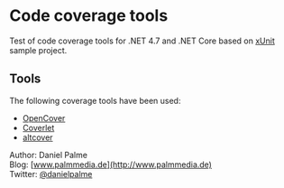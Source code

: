 # Code coverage tools

Test of code coverage tools for .NET 4.7 and .NET Core based on [xUnit](https://xunit.github.io/) sample project.

## Tools
The following coverage tools have been used:
* [OpenCover](https://github.com/OpenCover/opencover)
* [Coverlet](https://github.com/tonerdo/coverlet/)
* [altcover](https://github.com/SteveGilham/altcover)

Author: Daniel Palme  
Blog: [www.palmmedia.de](http://www.palmmedia.de)  
Twitter: [@danielpalme](http://twitter.com/danielpalme)  

